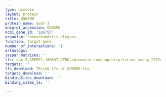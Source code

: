 ```yaml
---
type: protein
layout: protein
title: Q9N5M0
protein_name: madf-3
uniprot_accession: Q9N5M0
ncbi_gene_id: '186755'
organism: Caenorhabditis elegans
function: target gene
number_of_interactions: '1'
orthologs: ''
jaspar_matrices: ''
tfs: sax-3,G5EBF1,180637,GTRD,chromatin immunoprecipitation assay,27924024%5Buid%5D,No
targets: ''
tfs_download: TFLink_tfs_of_Q9N5M0.tsv
targets_download: ''
bindingSites_download: ''
binding_sites_ls: ''

---
```

